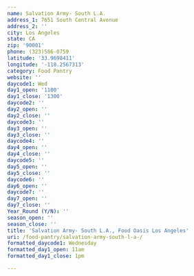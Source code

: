 ```yaml
---
name: Salvation Army- South L.A.
address_1: 7651 South Central Avenue
address_2: ''
city: Los Angeles
state: CA
zip: '90001'
phone: (323)586-0759
latitude: '33.9698411'
longitude: '-118.2567313'
category: Food Pantry
website: ''
daycode1: Wed
day1_open: '1100'
day1_close: '1300'
daycode2: ''
day2_open: ''
day2_close: ''
daycode3: ''
day3_open: ''
day3_close: ''
daycode4: ''
day4_open: ''
day4_close: ''
daycode5: ''
day5_open: ''
day5_close: ''
daycode6: ''
day6_open: ''
daycode7: ''
day7_open: ''
day7_close: ''
Year_Round (Y/N): ''
season_open: ''
season_close: ''
title: 'Salvation Army- South L.A., Food Oasis Los Angeles'
uri: /food-pantry/salvation-army-south-l-a-/
formatted_daycode1: Wednesday
formatted_day1_open: 11am
formatted_day1_close: 1pm

---
```

